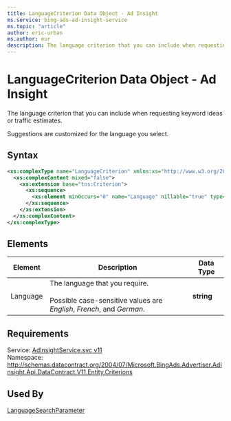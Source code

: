 ```yaml
---
title: LanguageCriterion Data Object - Ad Insight
ms.service: bing-ads-ad-insight-service
ms.topic: "article"
author: eric-urban
ms.author: eur
description: The language criterion that you can include when requesting keyword ideas or traffic estimates.
---
```

# LanguageCriterion Data Object - Ad Insight
The language criterion that you can include when requesting keyword ideas or traffic estimates.

Suggestions are customized for the language you select.

## Syntax
```xml
<xs:complexType name="LanguageCriterion" xmlns:xs="http://www.w3.org/2001/XMLSchema">
  <xs:complexContent mixed="false">
    <xs:extension base="tns:Criterion">
      <xs:sequence>
        <xs:element minOccurs="0" name="Language" nillable="true" type="xs:string" />
      </xs:sequence>
    </xs:extension>
  </xs:complexContent>
</xs:complexType>
```

## <a name="elements"></a>Elements

|Element|Description|Data Type|
|-----------|---------------|-------------|
|<a name="language"></a>Language|The language that you require.<br/><br/>Possible case-sensitive values are *English*, *French*, and *German*.|**string**|

## Requirements
Service: [AdInsightService.svc v11](https://adinsight.api.bingads.microsoft.com/Api/Advertiser/AdInsight/v11/AdInsightService.svc)  
Namespace: http://schemas.datacontract.org/2004/07/Microsoft.BingAds.Advertiser.AdInsight.Api.DataContract.V11.Entity.Criterions  

## Used By
[LanguageSearchParameter](languagesearchparameter.md)  
